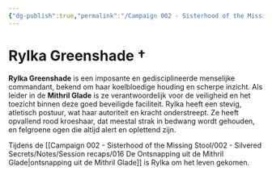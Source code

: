 ```yaml
---
{"dg-publish":true,"permalink":"/Campaign 002 - Sisterhood of the Missing Stool/002 - Silvered Secrets/People/NPC_s/Steelreach/Rylka Greenshade/"}
---
```


# Rylka Greenshade †

**Rylka Greenshade** is een imposante en gedisciplineerde menselijke commandant, bekend om haar koelbloedige houding en scherpe inzicht. Als leider in de **Mithril Glade** is ze verantwoordelijk voor de veiligheid en het toezicht binnen deze goed beveiligde faciliteit. Rylka heeft een stevig, atletisch postuur, wat haar autoriteit en kracht onderstreept. Ze heeft opvallend rood kroeshaar, dat meestal strak in bedwang wordt gehouden, en felgroene ogen die altijd alert en oplettend zijn.

Tijdens de [[Campaign 002 - Sisterhood of the Missing Stool/002 - Silvered Secrets/Notes/Session recaps/016 De Ontsnapping uit de Mithril Glade\|ontsnapping uit de Mithril Glade]] is Rylka om het leven gekomen.